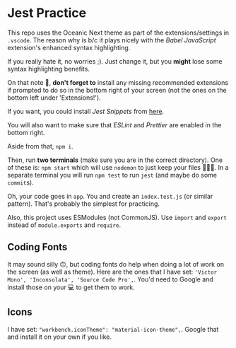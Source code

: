 # Jest Practice

This repo uses the Oceanic Next theme as part of the extensions/settings in `.vscode`. The reason why is b/c it plays nicely with the _Babel JavaScript_ extension's enhanced syntax highlighting.

If you really hate it, no worries ;). Just change it, but you **might** lose some syntax highlighting benefits.

On that note 🎵, **don't forget to** install any missing recommended extensions if prompted to do so in the bottom right of your screen (not the ones on the bottom left under 'Extensions!').

If you want, you could install _Jest Snippets_ from [here](https://marketplace.visualstudio.com/items?itemName=andys8.jest-snippets).

You will also want to make sure that _ESLint_ and _Prettier_ are enabled in the bottom right.

Aside from that, `npm i`.

Then, run **two terminals** (make sure you are in the correct directory). One of these is: `npm start` which will use `nodemon` to just keep your files 🏃🏾‍♂️. In a separate terminal you will run `npm test` to run `jest` (and maybe do some `commit`s).

Oh, your code goes in `app`. You and create an `index.test.js` (or similar pattern). That's probably the simplest for practicing.

Also, this project uses ESModules (not CommonJS). Use `import` and `export` instead of `module.exports` and `require`.

## Coding Fonts

It may sound silly 🙃, but coding fonts do help when doing a lot of work on the screen (as well as theme). Here are the ones that I have set: `'Victor Mono', 'Inconsolata', 'Source Code Pro',`. You'd need to Google and install those on your 💻 to get them to work.

## Icons

I have set: `"workbench.iconTheme": "material-icon-theme",`. Google that and install it on your own if you like.
